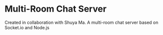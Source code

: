 # Multi-Room Chat Server

Created in collaboration with Shuya Ma.
A multi-room chat server based on Socket.io and Node.js
